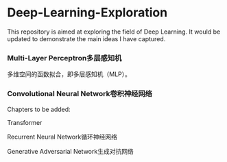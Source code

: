 # Deep-Learning-Exploration

This repository is aimed at exploring the field of Deep Learning. It would be updated to demonstrate the main ideas I have captured.

### Multi-Layer Perceptron多层感知机

多维空间的函数拟合，即多层感知机（MLP）。

### Convolutional Neural Network卷积神经网络


Chapters to be added:

Transformer

Recurrent Neural Network循环神经网络

Generative Adversarial Network生成对抗网络
